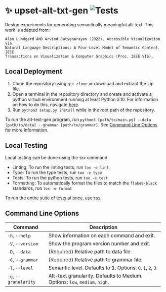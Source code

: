 # :sparkles: upset-alt-txt-gen ![Tests](https://github.com/visdesignlab/upset-alt-txt-gen/actions/workflows/tests.yml/badge.svg)
Design experiments for generating semantically meaningful alt-text. 
This work is adapted from:

```
Alan Lundgard AND Arvind Satyanarayan (2022). Accessible Visualization via 
Natural Language Descriptions: A Four-Level Model of Semantic Content. IEEE 
Transactions on Visualization & Computer Graphics (Proc. IEEE VIS).
```

## Local Deployment

1. Clone the repository using `git clone` or download and extract the zip file.
2. Open a terminal in the repository directory and create and activate a python virtual environment running at least Python 3.10. For information on how to do this, navigate [here](https://docs.python.org/3/library/venv.html).
3. Run `python3 setup.py install` while in the root path of the repository.

To run the alt-text-gen program, run `python3 [path/to/main.py] --data [path/to/data] --grammar [path/to/grammar]`. See [Command Line Options](#command-line-options) for more information.

## Local Testing

Local testing can be done using the `tox` command.

- Linting: To run the linting tests, run `tox -e lint`
- Type: To run the type tests, run `tox -e type`
- Tests: To run the python tests, run `tox -e test`
- Formatting: To automatically format the files to match the `flake8-black` standards, run `tox -e format`

To run the entire suite of tests at once, use `tox`.

## Command Line Options

| Command               | Description                                                                 |
|-----------------------|-----------------------------------------------------------------------------|
| `-h`, `--help`        | Show information on each command and exit.                                  |
| `-V`, `--version`     | Show the program version number and exit.                                   |
| `-D`, `--data`        | (Required) Relative path to data file.                                      |
| `-G`, `--grammar`     | (Required) Relative path to grammar file.                                   |
| `-l`, `--level`       | Semantic level. Defaults to 1. Options: `0`, `1`, `2`, `3`.                 |
| `-g`, `--granularity` | Alt-text granularity. Defaults to Medium. Options: `low`, `medium`, `high`. |
